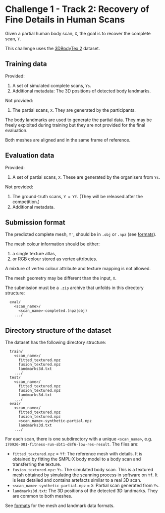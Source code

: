 # Challenge 1 - Track 2: Recovery of Fine Details in Human Scans

Given a partial human body scan, `X`, the goal is to recover the complete scan,
`Y`.

This challenge uses the [3DBodyTex 2](dataset_3dbodytex2.md) dataset.


## Training data

Provided:

1. A set of simulated complete scans, `Ys`.
2. Additional metadata: The 3D positions of detected body landmarks.

Not provided:

1. The partial scans, `X`. They are generated by the participants.

The body landmarks are used to generate the partial data.
They may be freely exploited during training but they are not provided for the
final evaluation.

Both meshes are aligned and in the same frame of reference.


## Evaluation data

Provided:

1. A set of partial scans, `X`.
   These are generated by the organisers from `Ys`.

Not provided:

1. The ground-truth scans, `Y = Yf`.
   (They will be released after the competition.)
2. Additional metadata.


## Submission format

The predicted complete mesh, `Y'`, should be in `.obj` or `.npz` (see
[formats](formats.md)).

The mesh colour information should be either:

1. a single texture atlas,
2. or RGB colour stored as vertex attributes.

A mixture of vertex colour attribute and texture mapping is not allowed.

The mesh geometry may be different than the input, `X`.

The submission must be a `.zip` archive that unfolds in this directory
structure:

```
  eval/
    <scan_name>/
      <scan_name>-completed.(npz|obj)
    .../
```


## Directory structure of the dataset

The dataset has the following directory structure:

```
  train/
    <scan_name>/
      fitted_textured.npz
      fusion_textured.npz
      landmarks3d.txt
    .../
  test/
    <scan_name>/
      fitted_textured.npz
      fusion_textured.npz
      landmarks3d.txt
    .../
  eval/
    <scan_name>/
      fitted_textured.npz
      fusion_textured.npz
      <scan_name>-synthetic-partial.npz
      landmarks3d.txt
    .../
```

For each scan, there is one subdirectory with a unique `<scan_name>`,
e.g. `170926-001-fitness-run-sbt1-d8f6-low-res-result`.
The files are:

* `fitted_textured.npz` = `Yf`:
  The reference mesh with details.
  It is obtained by fitting the SMPL-X body model to a body scan and
  transferring the texture.
* `fusion_textured.npz`:
  `Ys`.
  The simulated body scan.
  This is a textured mesh obtained by simulating the scanning process in
  software on `Yf`.
  It is less detailed and contains artefacts similar to a real 3D scan.
* `<scan_name>-synthetic-partial.npz` = `X`:
  Partial scan generated from `Ys`.
* `landmarks3d.txt`:
  The 3D positions of the detected 3D landmarks.
  They are common to both meshes.

See [formats](formats.md) for the mesh and landmark data formats.
